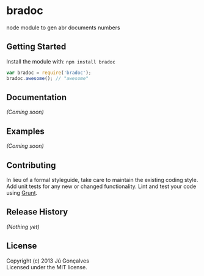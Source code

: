 # bradoc

node module to gen abr documents numbers

## Getting Started
Install the module with: `npm install bradoc`

```javascript
var bradoc = require('bradoc');
bradoc.awesome(); // "awesome"
```

## Documentation
_(Coming soon)_

## Examples
_(Coming soon)_

## Contributing
In lieu of a formal styleguide, take care to maintain the existing coding style. Add unit tests for any new or changed functionality. Lint and test your code using [Grunt](http://gruntjs.com/).

## Release History
_(Nothing yet)_

## License
Copyright (c) 2013 Jú Gonçalves  
Licensed under the MIT license.
